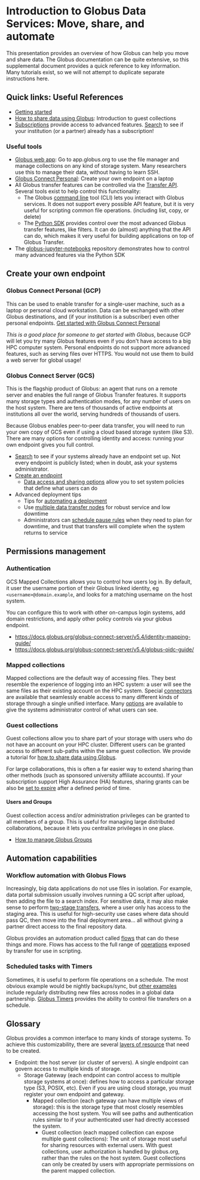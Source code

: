 # Introduction to Globus Data Services: Move, share, and automate
This presentation provides an overview of how Globus can help you move and share data. The Globus documentation can be quite extensive, so this supplemental document provides a quick reference to key information. Many tutorials exist, so we will not attempt to duplicate separate instructions here.

## Quick links: Useful References
* [Getting started](https://www.globus.org/get-started)
* [How to share data using Globus](https://docs.globus.org/guides/tutorials/manage-files/share-files/): Introduction to guest collections
* [Subscriptions](https://www.globus.org/why-subscribe) provide access to advanced features. [Search](https://app.globus.org/settings/subscriptions/search) to see if your institution (or a partner) already has a subscription!


### Useful tools
* [Globus web app](https://app.globus.org/file-manager): Go to app.globus.org to use the file manager and manage collections on any kind of storage system. Many researchers use this to manage their data, without having to learn SSH.
* [Globus Connect Personal](https://docs.globus.org/api/transfer/): Create your own endpoint on a laptop
* All Globus transfer features can be controlled via the [Transfer API](https://docs.globus.org/api/transfer/). Several tools exist to help control this functionality:
  * The Globus [command line](https://docs.globus.org/cli/) tool (CLI) lets you interact with Globus services. It does not support every possible API feature, but it is very useful for scripting common file operations. (including list, copy, or delete)
  * The [Python SDK](https://globus-sdk-python.readthedocs.io/en/stable/) provides control over the most advanced Globus transfer features, like filters. It can do (almost) anything that the API can do, which makes it very useful for building applications on top of Globus Transfer.
* The [globus-jupyter-notebooks](https://github.com/globus/globus-jupyter-notebooks) repository demonstrates how to control many advanced features via the Python SDK

## Create your own endpoint
### Globus Connect Personal (GCP)
This can be used to enable transfer for a single-user machine, such as a laptop or personal cloud workstation. Data can be exchanged with other Globus destinations, and (if your institution is a subscriber) even other personal endpoints. [Get started with Globus Connect Personal](https://docs.globus.org/api/transfer/)

_This is a good place for someone to get started with Globus_, because GCP will let you try many Globus features even if you don't have access to a big HPC computer system. Personal endpoints do not support more advanced features, such as serving files over HTTPS. You would not use them to build a web server for global usage!

### Globus Connect Server (GCS)
This is the flagship product of Globus: an agent that runs on a remote server and enables the full range of Globus Transfer features. It supports many storage types and authentication modes, for any number of users on the host system. There are tens of thousands of active endpoints at institutions all over the world, serving hundreds of thousands of users.

Because Globus enables peer-to-peer data transfer, you will need to run your own copy of GCS even if using a cloud based storage system (like S3). There are many options for controlling identity and access: running your own endpoint gives you full control. 

* [Search](https://app.globus.org/collections) to see if your systems already have an endpoint set up. Not every endpoint is publicly listed; when in doubt, ask your systems administrator.
* [Create an endpoint](https://docs.globus.org/globus-connect-server/v5.4/)
  * [Data access and sharing options](https://docs.globus.org/globus-connect-server/v5.4/data-access-guide/) allow you to set system policies that define what users can do
* Advanced deployment tips
  * Tips for [automating a deployment](https://docs.globus.org/globus-connect-server/v5.4/automated-deployment/)
  * Use [multiple data transfer nodes](https://docs.globus.org/globus-connect-server/v5/reference/node/) for robust service and low downtime
  * Administrators can [schedule pause rules](https://www.globus.org/blog/cancel-and-pauseresume-tasks-using-management-console) when they need to plan for downtime, and trust that transfers will complete when the system returns to service

## Permissions management
### Authentication
GCS Mapped Collections allows you to control how users log in. By default, it user the username portion of their Globus linked identity, eg `<username>@domain.example`, and looks for a matching username on the host system.

You can configure this to work with other on-campus login systems, add domain restrictions, and apply other policy controls via your globus endpoint.

* https://docs.globus.org/globus-connect-server/v5.4/identity-mapping-guide/
* https://docs.globus.org/globus-connect-server/v5.4/globus-oidc-guide/

### Mapped collections
Mapped collections are the default way of accessing files. They best resemble the experience of logging into an HPC system: a user will see the same files as their existing account on the HPC system. Special [connectors](https://www.globus.org/connectors) are available that seamlessly enable access to many different kinds of storage through a single unified interface. Many [options](https://docs.globus.org/globus-connect-server/v5/reference/collection/create/) are available to give the systems administrator control of what users can see.

### Guest collections
Guest collections allow you to share part of your storage with users who do not have an account on your HPC cluster. Different users can be granted access to different sub-paths within the same guest collection. We provide a tutorial for [how to share data using Globus](https://docs.globus.org/guides/tutorials/manage-files/share-files/).

For large collaborations, this is often a far easier way to extend sharing than other methods (such as sponsored university affiliate accounts). If your subscription support High Assurance (HA) features, sharing grants can be also be [set to expire](https://docs.globus.org/faq/transfer-sharing/#can_i_set_permissions_on_guest_collections_to_automatically_expire_can_i_limit_how_long_everyone_can_share_data_from_my_collection) after a defined period of time.

#### Users and Groups
Guest collection access and/or administration privileges can be granted to all members of a group. This is useful for managing large distributed collaborations, because it lets you centralize privileges in one place.

* [How to manage Globus Groups](https://docs.globus.org/guides/tutorials/manage-identities/manage-groups/)

## Automation capabilities
### Workflow automation with Globus Flows
Increasingly, big data applications do not use files in isolation. For example, data portal submission usually involves running a QC script after upload, then adding the file to a search index. For sensitive data, it may also make sense to perform [two-stage transfers](https://docs.globus.org/api/flows/examples/), where a user only has access to the staging area. This is useful for high-security use cases where data should pass QC, then move into the final deployment area... all without giving a partner direct access to the final repository data. 

Globus provides an automation product called [flows](https://www.globus.org/automation) that can do these things and more. Flows has access to the full range of [operations](https://docs.globus.org/api/transfer/action-providers/) exposed by transfer for use in scripting.

### Scheduled tasks with Timers
Sometimes, it is useful to perform file operations on a schedule. The most obvious example would be nightly backups/sync, but [other examples](https://www.globus.org/instruments) include regularly distributing new files across nodes in a global data partnership. [Globus Timers](https://dl.acm.org/doi/10.1145/3569951.3597571) provides the ability to control file transfers on a schedule.


## Glossary
Globus provides a common interface to many kinds of storage systems. To achieve this customizability, there are several [layers of resource](https://docs.globus.org/guides/overviews/collections-and-endpoints/) that need to be created. 

* Endpoint: the host server (or cluster of servers). A single endpoint can govern access to multiple kinds of storage.
  * Storage Gateway (each endpoint can control access to multiple storage systems at once): defines how to access a particular storage type (S3, POSIX, etc). Even if you are using cloud storage, you must register your own endpoint and gateway.
    * Mapped collection (each gateway can have multiple views of storage): this is the storage type that most closely resembles accessing the host system. You will see paths and authentication rules similar to if your authenticated user had directly accessed the system. 
      * Guest collection (each mapped collection can expose multiple guest collections): The unit of storage most useful for sharing resources with external users. With guest collections, user authorization is handled by globus.org, rather than the rules on the host system. Guest collections can only be created by users with appropriate permissions on the parent mapped collection.
